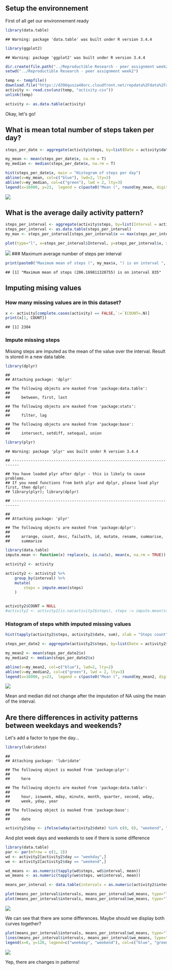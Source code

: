 Setup the environnement
-----------------------

First of all get our environnement ready

``` r
library(data.table)
```

    ## Warning: package 'data.table' was built under R version 3.4.4

``` r
library(ggplot2)
```

    ## Warning: package 'ggplot2' was built under R version 3.4.4

``` r
dir.create(file.path("../Reproductible Research - peer assignment week2"), showWarnings = FALSE)
setwd("../Reproductible Research - peer assignment week2")
```

``` r
temp <- tempfile()
download.file("https://d396qusza40orc.cloudfront.net/repdata%2Fdata%2Factivity.zip", destfile = temp)
activity <- read.csv(unz(temp, "activity.csv"))
unlink(temp)

activity <- as.data.table(activity)
```

Okay, let's go!

What is mean total number of steps taken per day?
-------------------------------------------------

``` r
steps_per_date <- aggregate(activity$steps, by=list(Date = activity$date), FUN=sum)

my_mean <- mean(steps_per_date$x, na.rm = T)
my_median <- median(steps_per_date$x, na.rm = T)

hist(steps_per_date$x, main = "Histogram of steps per day")
abline(v=my_mean, col=c("blue"), lwd=2, lty=2)
abline(v=my_median, col=c("green"), lwd = 2, lty=3)
legend(x=16000, y=23,  legend = c(paste0("Mean (", round(my_mean, digits = 4), ")") , paste0("Median (",my_median, ")")), lwd=2, col=c("blue", "green"))
```

![](PA1_template_files/figure-markdown_github/unnamed-chunk-3-1.png)

What is the average daily activity pattern?
-------------------------------------------

``` r
steps_per_interval <- aggregate(activity$steps, by=list(Interval = activity$interval), FUN=mean, na.rm=T)
steps_per_interval <- as.data.table(steps_per_interval)
my_max <- steps_per_interval[steps_per_interval$x == max(steps_per_interval$x),]

plot(type="l", x=steps_per_interval$Interval, y=steps_per_interval$x, xlab = "Interval", ylab="Mean steps" )
```

![](PA1_template_files/figure-markdown_github/unnamed-chunk-4-1.png) \#\#\# Maximum average number of steps per interval

``` r
print(paste0("Maximum mean of steps (", my_max$x, ") is on interval ", my_max$Interval))
```

    ## [1] "Maximum mean of steps (206.169811320755) is on interval 835"

Imputing mising values
----------------------

### How many missing values are in this dataset?

``` r
x <- activity[complete.cases(activity) == FALSE,`:=`(COUNT=.N)]
print(x[1, COUNT])
```

    ## [1] 2304

### Impute missing steps

Missing steps are imputed as the mean of the value over the interval. Result is stored in a new data table.

``` r
library(dplyr)
```

    ## 
    ## Attaching package: 'dplyr'

    ## The following objects are masked from 'package:data.table':
    ## 
    ##     between, first, last

    ## The following objects are masked from 'package:stats':
    ## 
    ##     filter, lag

    ## The following objects are masked from 'package:base':
    ## 
    ##     intersect, setdiff, setequal, union

``` r
library(plyr)
```

    ## Warning: package 'plyr' was built under R version 3.4.4

    ## -------------------------------------------------------------------------

    ## You have loaded plyr after dplyr - this is likely to cause problems.
    ## If you need functions from both plyr and dplyr, please load plyr first, then dplyr:
    ## library(plyr); library(dplyr)

    ## -------------------------------------------------------------------------

    ## 
    ## Attaching package: 'plyr'

    ## The following objects are masked from 'package:dplyr':
    ## 
    ##     arrange, count, desc, failwith, id, mutate, rename, summarise,
    ##     summarize

``` r
library(data.table)
impute.mean <- function(x) replace(x, is.na(x), mean(x, na.rm = TRUE))

activity2 <- activity

activity2 <- activity2 %>%
    group_by(interval) %>%
    mutate(
        steps = impute.mean(steps)
    )


activity2$COUNT = NULL
#activity2 <- activity2[is.na(activity2$steps), steps := impute.mean(steps), by=interval]
```

### Histogram of steps whith imputed missing values

``` r
hist(tapply(activity2$steps, activity2$date, sum), xlab = "Steps count", main = "Steps count with imputed values")

steps_per_date2 <- aggregate(activity2$steps, by=list(Date = activity2$date), FUN=sum)

my_mean2 <- mean(steps_per_date2$x)
my_median2 <- median(steps_per_date2$x)

abline(v=my_mean2, col=c("blue"), lwd=2, lty=2)
abline(v=my_median2, col=c("green"), lwd = 2, lty=3)
legend(x=16000, y=23,  legend = c(paste0("Mean (", round(my_mean2, digits = 4), ")") , paste0("Median (",my_median2, ")")), lwd=2, col=c("blue", "green"))
```

![](PA1_template_files/figure-markdown_github/unnamed-chunk-8-1.png)

Mean and median did not change after the imputation of NA using the mean of the interval.

Are there differences in activity patterns between weekdays and weekends?
-------------------------------------------------------------------------

Let's add a factor to type the day...

``` r
library(lubridate)
```

    ## 
    ## Attaching package: 'lubridate'

    ## The following object is masked from 'package:plyr':
    ## 
    ##     here

    ## The following objects are masked from 'package:data.table':
    ## 
    ##     hour, isoweek, mday, minute, month, quarter, second, wday,
    ##     week, yday, year

    ## The following object is masked from 'package:base':
    ## 
    ##     date

``` r
activity2$day <- ifelse(wday(activity2$date) %in% c(0, 6), "weekend", "weekday")
```

And plot week days and weekends to see if there is some difference

``` r
library(data.table)
par <- par(mfrow = c(1, 2))
wd <- activity2[activity2$day == "weekday",]
we <- activity2[activity2$day == "weekend",]

wd_means <- as.numeric(tapply(wd$steps, wd$interval, mean))
we_means <- as.numeric(tapply(we$steps, we$interval, mean))

means_per_interval <- data.table(intervals = as.numeric(activity2$interval), wd_means, we_means)

plot(means_per_interval$intervals, means_per_interval$wd_means, type="l", col="blue")
plot(means_per_interval$intervals, means_per_interval$we_means, type="l", col="green")
```

![](PA1_template_files/figure-markdown_github/unnamed-chunk-10-1.png)

We can see that there are some differences. Maybe should we display both curves together?

``` r
plot(means_per_interval$intervals, means_per_interval$wd_means, type="l", col="blue")
lines(means_per_interval$intervals, means_per_interval$we_means, type="l", col="green")
legend(x=0, y=120, legend=c("weekday", "weekend"), col=c("blue", "green"), lwd=2)
```

![](PA1_template_files/figure-markdown_github/unnamed-chunk-11-1.png)

Yep, there are changes in patterns!
